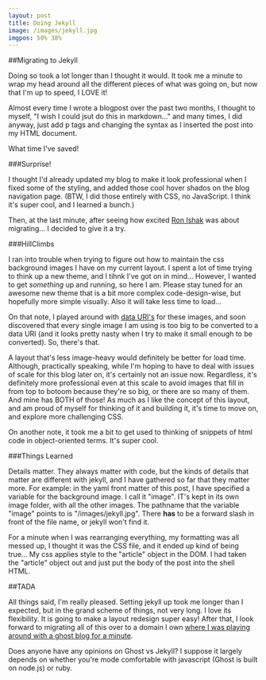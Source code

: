 ```yaml
---
layout: post
title: Doing Jekyll
image: /images/jekyll.jpg
imgpos: 50% 38%
---
```

##Migrating to Jekyll

Doing so took a lot longer than I thought it would. It took me a minute to wrap my head around all the different pieces of what was going on, but now that I'm up to speed, I LOVE it!

Almost every time I wrote a blogpost over the past two months, I thought to myself, "I wish I could jsut do this in markdown..." and many times, I did anyway, just add p tags and changing the syntax as I inserted the post into my HTML document.

What time I've saved!

###Surprise!

I thought I'd already updated my blog to make it look professional when I fixed some of the styling, and added those cool hover shados on the blog navigation page. (BTW, I did those entirely with CSS, no JavaScript. I think it's super cool, and I learned a bunch.)

Then, at the last minute, after seeing how excited [Ron Ishak](http://www.ronaldishak.com) was about migrating... I decided to give it a try.

###HillClimbs

I ran into trouble when trying to figure out how to maintain the css background images I have on my current layout. I spent a lot of time trying to think up a new theme, and I tihnk I've got on in mind... However, I wanted to get *something* up and running, so here I am. Please stay tuned for an awesome new theme that is a bit more complex code-design-wise, but hopefully more simple visually. Also it will take less time to load...

On that note, I played around with [data URI's](http://css-tricks.com/data-uris/) for these images, and soon discovered that every single image I am using is too big to be converted to a data URI (and it looks pretty nasty when I try to make it small enough to be converted). So, there's that. 

A layout that's less image-heavy would definitely be better for load time. Although, practically speaking, while I'm hoping to have to deal with issues of scale for this blog later on, it's certainly not an issue now. Regardless, it's definitely more professional even at this scale to avoid images that fill in from top to botoom because they're so big, or there are so many of them. And mine has BOTH of those! As much as I like the concept of this layout, and am proud of myself for thinking of it and building it, it's time to move on, and explore more challenging CSS.

On another note, it took me a bit to get used to thinking of snippets of html code in object-oriented terms. It's super cool.

###Things Learned

Details matter. They always matter with code, but the kinds of details that matter are different with jekyll, and I have gathered so far that they matter more. For example: in the yaml front matter of this post, I have specified a variable for the background image. I call it "image". IT's kept in its own image folder, with all the other images. The pathname that the variable "image" points to is "/images/jekyll.jpg". There **has** to be a forward slash in front of the file name, or jekyll won't find it.

For a minute when I was rearranging everything, my formatting was all messed up, I thought it was the CSS file, and it ended up kind of being true... My css applies style to the "article" object in the DOM. I had taken the "article" object out and just put the body of the post into the shell HTML. 

##TADA

All things said, I'm really pleased. Setting jekyll up took me longer than I expected, but in the grand scheme of things, not very long. I love its flexibility. It is going to make a layout redesign super easy! After that, I look forward to migrating all of this over to a domain I own [where I was playing around with a ghost blog for a minute](http://celeen.info).

Does anyone have any opinions on Ghost vs Jekyll? I suppose it largely depends on whether you're mode comfortable with javascript (Ghost is built on node.js) or ruby.